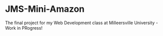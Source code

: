 # JMS-Mini-Amazon
The final project for my Web Development class at Milleersville University - Work in PRogress!
